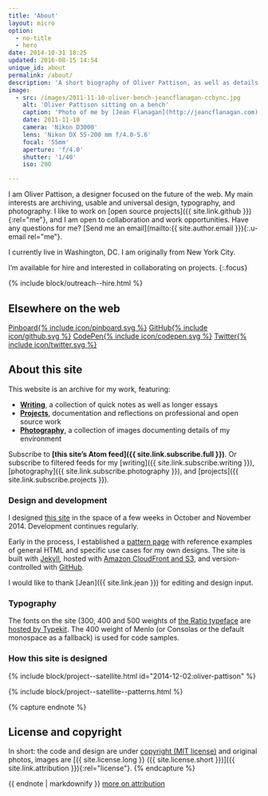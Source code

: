 ```yaml
---
title: 'About'
layout: micro
option:
  - no-title
  - hero
date: 2014-10-31 18:25
updated: 2016-08-15 14:54
unique_id: about
permalink: /about/
description: 'A short biography of Oliver Pattison, as well as details about how this website was made.'
image:
  - src: /images/2011-11-10-oliver-bench-jeancflanagan-ccbync.jpg
    alt: 'Oliver Pattison sitting on a bench'
    caption: 'Photo of me by [Jean Flanagan](http://jeancflanagan.com), [CC BY-NC](http://creativecommons.org/licenses/by-nc/4.0/)'
    date: 2011-11-10
    camera: 'Nikon D3000'
    lens: 'Nikon DX 55-200 mm f/4.0-5.6'
    focal: '55mm'
    aperture: 'f/4.0'
    shutter: '1/40'
    iso: 200

---
```


I am <span class="p-name">Oliver Pattison</span>, a designer focused on the future of the web. My main interests are archiving, usable and universal design, typography, and photography. I like to work on [open source projects]({{ site.link.github }}){:rel="me"}, and I am open to collaboration and work opportunities. Have any questions for me? [Send me an email](mailto:{{ site.author.email }}){:.u-email rel="me"}.

I currently live in Washington, DC. I am originally from New York City.

I’m available for hire and interested in collaborating on projects.
{:.focus}

{% include block/outreach--hire.html %}

<aside class="ancillary">
<h2>Elsewhere on the web</h2>

  <section class="elsewhere--rows">
    <a class="elsewhere-action" href="{{ site.link.pinboard }}">Pinboard{% include icon/pinboard.svg %}</a>
    <a class="elsewhere-action" href="{{ site.link.github }}">GitHub{% include icon/github.svg %}</a>
    <a class="elsewhere-action" href="{{ site.link.codepen }}">CodePen{% include icon/codepen.svg %}</a>
    <a class="elsewhere-action" href="{{ site.link.twitter }}">Twitter{% include icon/twitter.svg %}</a>
  </section>

</aside>

## About this site

This website is an archive for my work, featuring:

- **[Writing](/writing/)**, a collection of quick notes as well as longer essays
- **[Projects](/projects/)**, documentation and reflections on professional and open source work
- **[Photography](/photography/)**, a collection of images documenting details of my environment

Subscribe to **[this site’s Atom feed]({{ site.link.subscribe.full }})**. Or subscribe to filtered feeds for my [writing]({{ site.link.subscribe.writing }}), [photography]({{ site.link.subscribe.photography }}), and [projects]({{ site.link.subscribe.projects }}).

### Design and development

I designed [this site](/2014/12/oliver-pattison/) in the space of a few weeks in October and November 2014. Development continues regularly.

Early in the process, I established a [pattern page](/patterns/) with reference examples of general HTML and specific use cases for my own designs. The site is built with [Jekyll](http://jekyllrb.com), hosted with [Amazon CloudFront and S3](https://aws.amazon.com/cloudfront/), and version-controlled with [GitHub](https://github.com/opattison/olivermakes).

I would like to thank [Jean]({{ site.link.jean }}) for editing and design input.

### Typography

The fonts on the site (300, 400 and 500 weights of [the Ratio typeface](http://cargocollective.com/pstype/Ratio) are [hosted by Typekit](https://typekit.com/colophons/hro5wuc). The 400 weight of Menlo (or Consolas or the default monospace as a fallback) is used for code samples.

### How this site is designed

{% include block/project--satellite.html id="2014-12-02:oliver-pattison" %}

{% include block/project--satellite--patterns.html %}

{% capture endnote %}
## License and copyright

In short: the code and design are under [copyright (MIT license)](/license/#code) and original photos, images are [{{ site.license.long }} ({{ site.license.short }})]({{ site.link.attribution }}){:rel="license"}.
{% endcapture %}

<aside class="ancillary--endnotes">
{{ endnote | markdownify }}
<a class="action" href="/license/">more on attribution</a>
</aside>
